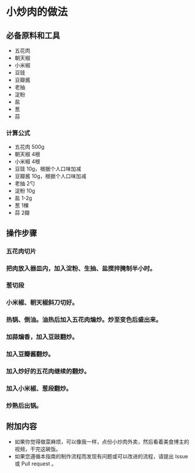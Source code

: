 # 小炒肉的做法

## 必备原料和工具

- 五花肉
- 朝天椒
- 小米椒
- 豆豉
- 豆瓣酱
- 老抽
- 淀粉
- 盐
- 葱
- 蒜

### 计算公式

- 五花肉 500g
- 朝天椒 4根
- 小米椒 4根
- 豆豉 10g，根据个人口味加减
- 豆瓣酱 10g，根据个人口味加减
- 老抽 2勺
- 淀粉 10g
- 盐 1-2g
- 葱 1棵
- 蒜 2瓣

## 操作步骤

### 五花肉切片

### 把肉放入器皿内，加入淀粉、生抽、盐搅拌腌制半小时。

### 葱切段

### 小米椒、朝天椒斜刀切好。

### 热锅、倒油。油热后加入五花肉煸炒。炒至变色后盛出来。

### 加蒜煸香，加入豆豉翻炒。

### 加入豆瓣酱翻炒。

### 加入炒好的五花肉继续的翻炒。

### 加入小米椒、葱段翻炒。

### 炒熟后出锅。

## 附加内容

- 如果你觉得做菜麻烦，可以像我一样，点份小炒肉外卖，然后看着美食博主的视频，干完这碗饭。
- 如果您遵循本指南的制作流程而发现有问题或可以改进的流程，请提出 Issue 或 Pull request 。
